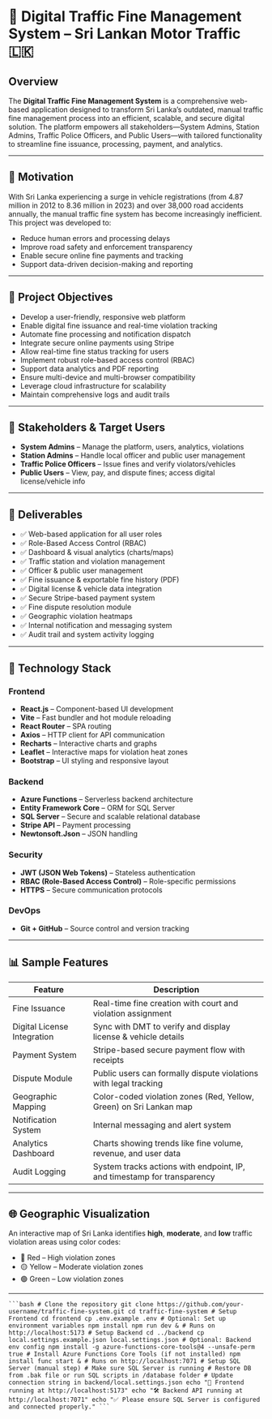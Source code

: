 # 🚦 Digital Traffic Fine Management System – Sri Lankan Motor Traffic 🇱🇰

## Overview

The **Digital Traffic Fine Management System** is a comprehensive web-based application designed to transform Sri Lanka’s outdated,
 manual traffic fine management process into an efficient, scalable, and secure digital solution. The platform empowers all stakeholders—System Admins, Station Admins, 
Traffic Police Officers, and Public Users—with tailored functionality to streamline fine issuance, processing, payment, and analytics.

---

## 📌 Motivation

With Sri Lanka experiencing a surge in vehicle registrations (from 4.87 million in 2012 to 8.36 million in 2023) and over 38,000 road accidents annually, 
the manual traffic fine system has become increasingly inefficient. 
This project was developed to:

- Reduce human errors and processing delays
- Improve road safety and enforcement transparency
- Enable secure online fine payments and tracking
- Support data-driven decision-making and reporting

---

## 🎯 Project Objectives

- Develop a user-friendly, responsive web platform
- Enable digital fine issuance and real-time violation tracking
- Automate fine processing and notification dispatch
- Integrate secure online payments using Stripe
- Allow real-time fine status tracking for users
- Implement robust role-based access control (RBAC)
- Support data analytics and PDF reporting
- Ensure multi-device and multi-browser compatibility
- Leverage cloud infrastructure for scalability
- Maintain comprehensive logs and audit trails

---

## 👥 Stakeholders & Target Users

- **System Admins** – Manage the platform, users, analytics, violations
- **Station Admins** – Handle local officer and public user management
- **Traffic Police Officers** – Issue fines and verify violators/vehicles
- **Public Users** – View, pay, and dispute fines; access digital license/vehicle info

---

## 🚀 Deliverables

- ✅ Web-based application for all user roles
- ✅ Role-Based Access Control (RBAC)
- ✅ Dashboard & visual analytics (charts/maps)
- ✅ Traffic station and violation management
- ✅ Officer & public user management
- ✅ Fine issuance & exportable fine history (PDF)
- ✅ Digital license & vehicle data integration
- ✅ Secure Stripe-based payment system
- ✅ Fine dispute resolution module
- ✅ Geographic violation heatmaps
- ✅ Internal notification and messaging system
- ✅ Audit trail and system activity logging

---

## 🧰 Technology Stack

### Frontend

- **React.js** – Component-based UI development
- **Vite** – Fast bundler and hot module reloading
- **React Router** – SPA routing
- **Axios** – HTTP client for API communication
- **Recharts** – Interactive charts and graphs
- **Leaflet** – Interactive maps for violation heat zones
- **Bootstrap** – UI styling and responsive layout

### Backend

- **Azure Functions** – Serverless backend architecture
- **Entity Framework Core** – ORM for SQL Server
- **SQL Server** – Secure and scalable relational database
- **Stripe API** – Payment processing
- **Newtonsoft.Json** – JSON handling

### Security

- **JWT (JSON Web Tokens)** – Stateless authentication
- **RBAC (Role-Based Access Control)** – Role-specific permissions
- **HTTPS** – Secure communication protocols

### DevOps

- **Git + GitHub** – Source control and version tracking

---

## 📊 Sample Features

| Feature                         | Description                                                                 |
|--------------------------------|-----------------------------------------------------------------------------|
| Fine Issuance                  | Real-time fine creation with court and violation assignment                 |
| Digital License Integration    | Sync with DMT to verify and display license & vehicle details              |
| Payment System                 | Stripe-based secure payment flow with receipts                             |
| Dispute Module                 | Public users can formally dispute violations with legal tracking           |
| Geographic Mapping             | Color-coded violation zones (Red, Yellow, Green) on Sri Lankan map         |
| Notification System            | Internal messaging and alert system                                        |
| Analytics Dashboard            | Charts showing trends like fine volume, revenue, and user data             |
| Audit Logging                  | System tracks actions with endpoint, IP, and timestamp for transparency    |

---

## 🌐 Geographic Visualization

An interactive map of Sri Lanka identifies **high**, **moderate**, and **low** traffic violation areas using color codes:
- 🔴 Red – High violation zones
- 🟡 Yellow – Moderate violation zones
- 🟢 Green – Low violation zones

---

<pre><code>```bash # Clone the repository git clone https://github.com/your-username/traffic-fine-system.git cd traffic-fine-system # Setup Frontend cd frontend cp .env.example .env # Optional: Set up environment variables npm install npm run dev & # Runs on http://localhost:5173 # Setup Backend cd ../backend cp local.settings.example.json local.settings.json # Optional: Backend env config npm install -g azure-functions-core-tools@4 --unsafe-perm true # Install Azure Functions Core Tools (if not installed) npm install func start & # Runs on http://localhost:7071 # Setup SQL Server (manual step) # Make sure SQL Server is running # Restore DB from .bak file or run SQL scripts in /database folder # Update connection string in backend/local.settings.json echo "🚀 Frontend running at http://localhost:5173" echo "🛠️ Backend API running at http://localhost:7071" echo "✅ Please ensure SQL Server is configured and connected properly." ```</code></pre>

